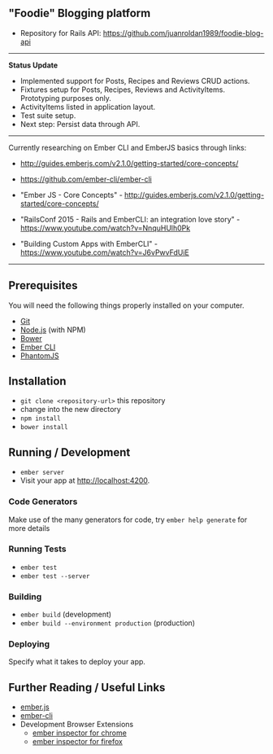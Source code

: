 ## "Foodie" Blogging platform

* Repository for Rails API: https://github.com/juanroldan1989/foodie-blog-api

-----------------------------------------------------------

<b>Status Update</b>
- Implemented support for Posts, Recipes and Reviews CRUD actions.
- Fixtures setup for Posts, Recipes, Reviews and ActivityItems. Prototyping purposes only.
- ActivityItems listed in application layout.
- Test suite setup.
- Next step: Persist data through API.

-----------------------------------------------------------

Currently researching on Ember CLI and EmberJS basics through links:

* http://guides.emberjs.com/v2.1.0/getting-started/core-concepts/

* https://github.com/ember-cli/ember-cli

* "Ember JS - Core Concepts" - http://guides.emberjs.com/v2.1.0/getting-started/core-concepts/

* "RailsConf 2015 - Rails and EmberCLI: an integration love story" - https://www.youtube.com/watch?v=NnquHUlh0Pk

* "Building Custom Apps with EmberCLI" - https://www.youtube.com/watch?v=J6vPwvFdUiE

-----------------------------------------------------------

## Prerequisites

You will need the following things properly installed on your computer.

* [Git](http://git-scm.com/)
* [Node.js](http://nodejs.org/) (with NPM)
* [Bower](http://bower.io/)
* [Ember CLI](http://www.ember-cli.com/)
* [PhantomJS](http://phantomjs.org/)

## Installation

* `git clone <repository-url>` this repository
* change into the new directory
* `npm install`
* `bower install`

## Running / Development

* `ember server`
* Visit your app at [http://localhost:4200](http://localhost:4200).

### Code Generators

Make use of the many generators for code, try `ember help generate` for more details

### Running Tests

* `ember test`
* `ember test --server`

### Building

* `ember build` (development)
* `ember build --environment production` (production)

### Deploying

Specify what it takes to deploy your app.

## Further Reading / Useful Links

* [ember.js](http://emberjs.com/)
* [ember-cli](http://www.ember-cli.com/)
* Development Browser Extensions
  * [ember inspector for chrome](https://chrome.google.com/webstore/detail/ember-inspector/bmdblncegkenkacieihfhpjfppoconhi)
  * [ember inspector for firefox](https://addons.mozilla.org/en-US/firefox/addon/ember-inspector/)

